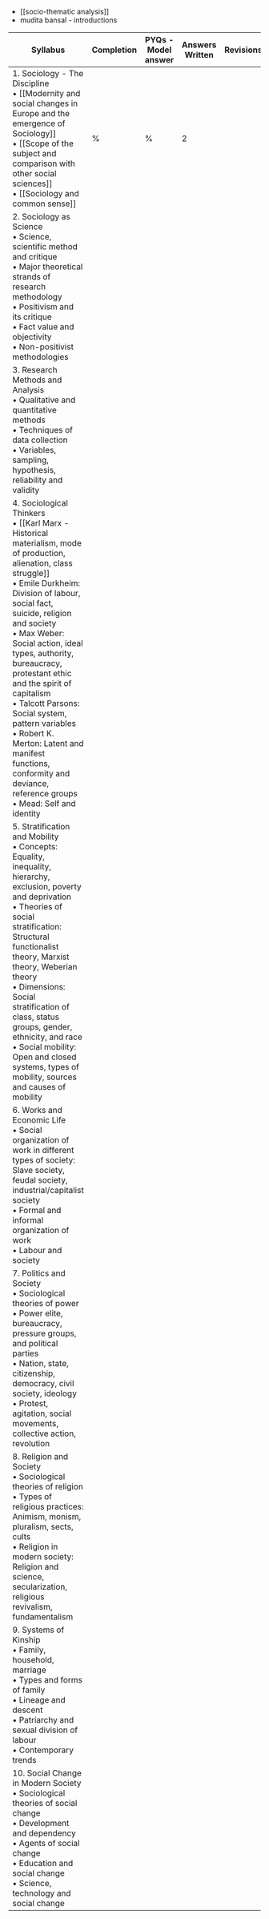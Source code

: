 - [[socio-thematic analysis]]
- mudita bansal - introductions

| **Syllabus**                                                                                                                                                                                                                                                                                                                                                                                                                                                                                                      | **Completion** | **PYQs - Model answer** | **Answers Written** | **Revisions** |
| ----------------------------------------------------------------------------------------------------------------------------------------------------------------------------------------------------------------------------------------------------------------------------------------------------------------------------------------------------------------------------------------------------------------------------------------------------------------------------------------------------------------- | -------------- | ----------------------- | ------------------- | ------------- |
| 1. Sociology - The Discipline<br>• [[Modernity and social changes in Europe and the emergence of Sociology]]<br>• [[Scope of the subject and comparison with other social sciences]]<br>• [[Sociology and common sense]]                                                                                                                                                                                                                                                                                          | %              | %                       | 2                   |               |
| 2. Sociology as Science <br>• Science, scientific method and critique<br>• Major theoretical strands of research methodology<br>• Positivism and its critique<br>• Fact value and objectivity<br>• Non-positivist methodologies                                                                                                                                                                                                                                                                                   |                |                         |                     |               |
| 3. Research Methods and Analysis<br>• Qualitative and quantitative methods<br>• Techniques of data collection<br>• Variables, sampling, hypothesis, reliability and validity                                                                                                                                                                                                                                                                                                                                      |                |                         |                     |               |
| 4. Sociological Thinkers<br>• [[Karl Marx - Historical materialism, mode of production, alienation, class struggle]]<br>• Emile Durkheim: Division of labour, social fact, suicide, religion and society<br>• Max Weber: Social action, ideal types, authority, bureaucracy, protestant ethic and the spirit of<br>capitalism<br>• Talcott Parsons: Social system, pattern variables<br>• Robert K. Merton: Latent and manifest functions, conformity and deviance, reference groups<br>• Mead: Self and identity |                |                         |                     |               |
| 5. Stratification and Mobility<br>• Concepts: Equality, inequality, hierarchy, exclusion, poverty and deprivation<br>• Theories of social stratification: Structural functionalist theory, Marxist theory, Weberian theory<br>• Dimensions: Social stratification of class, status groups, gender, ethnicity, and race<br>• Social mobility: Open and closed systems, types of mobility, sources and causes of mobility                                                                                           |                |                         |                     |               |
| 6. Works and Economic Life<br>• Social organization of work in different types of society: Slave society, feudal society,<br>industrial/capitalist society<br>• Formal and informal organization of work<br>• Labour and society                                                                                                                                                                                                                                                                                  |                |                         |                     |               |
| 7. Politics and Society<br>• Sociological theories of power<br>• Power elite, bureaucracy, pressure groups, and political parties<br>• Nation, state, citizenship, democracy, civil society, ideology<br>• Protest, agitation, social movements, collective action, revolution                                                                                                                                                                                                                                    |                |                         |                     |               |
| 8. Religion and Society<br>• Sociological theories of religion<br>• Types of religious practices: Animism, monism, pluralism, sects, cults<br>• Religion in modern society: Religion and science, secularization, religious revivalism, fundamentalism                                                                                                                                                                                                                                                            |                |                         |                     |               |
| 9. Systems of Kinship<br>• Family, household, marriage<br>• Types and forms of family<br>• Lineage and descent<br>• Patriarchy and sexual division of labour<br>• Contemporary trends                                                                                                                                                                                                                                                                                                                             |                |                         |                     |               |
| 10. Social Change in Modern Society<br>• Sociological theories of social change<br>• Development and dependency<br>• Agents of social change<br>• Education and social change<br>• Science, technology and social change                                                                                                                                                                                                                                                                                          |                |                         |                     |               |
